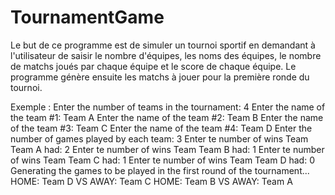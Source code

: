 # TournamentGame
Le but de ce programme est de simuler un tournoi sportif en demandant à l'utilisateur de saisir le nombre d'équipes, les noms des équipes,
le nombre de matchs joués par chaque équipe et le score de chaque équipe. Le programme génère ensuite les matchs à jouer pour la première ronde du tournoi.

Exemple : 
Enter the number of teams in the tournament: 4
Enter the name of the team #1: Team A
Enter the name of the team #2: Team B
Enter the name of the team #3: Team C
Enter the name of the team #4: Team D
Enter the number of games played by each team: 3
Enter te number of wins Team Team A had: 2
Enter te number of wins Team Team B had: 1
Enter te number of wins Team Team C had: 1
Enter te number of wins Team Team D had: 0
Generating the games to be played in the first round of the tournament...
HOME: Team D VS AWAY: Team C
HOME: Team B VS AWAY: Team A
